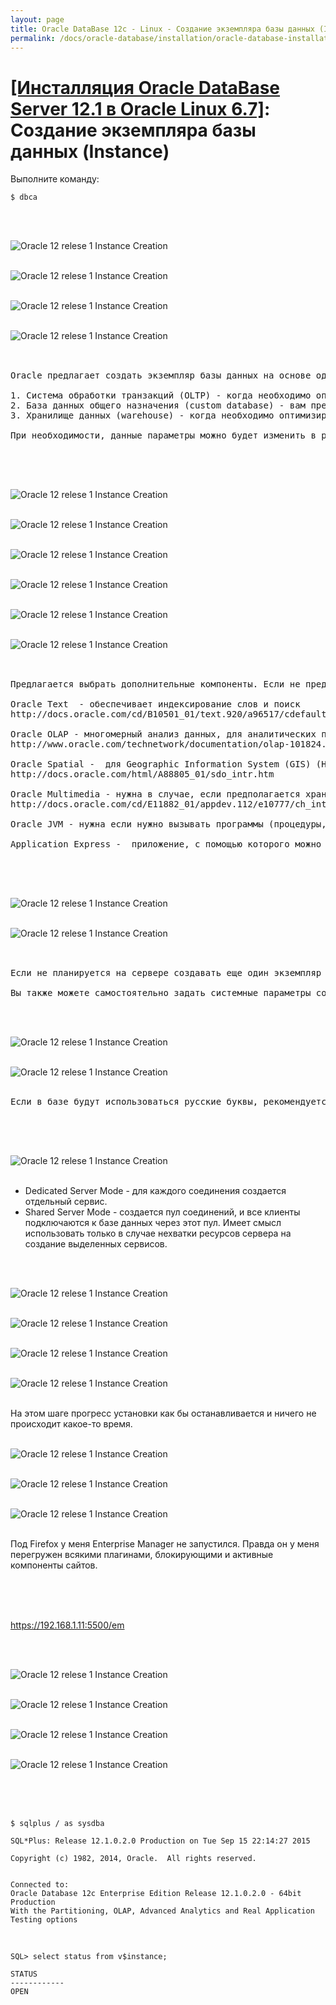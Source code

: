 ```yaml
---
layout: page
title: Oracle DataBase 12c - Linux - Создание экземпляра базы данных (Instance)
permalink: /docs/oracle-database/installation/oracle-database-installation/single-instance/simple/linux/6.7/oracle/12.1/oracle-instance-creation/
---
```


# <a href="/docs/oracle-database/installation/oracle-database-installation/single-instance/simple/linux/6.7/oracle/12.1/">[Инсталляция Oracle DataBase Server 12.1 в Oracle Linux 6.7]</a>: Создание экземпляра базы данных (Instance)



Выполните команду:

	$ dbca


<br/><br/>


<img src="http://img.oradba.net/docs/01-oracle-database/02-installation/03-oracle-database-installation/01-single-instance/01-simple/02-linux/6.7/oracle/12.1/04_instance_creation/oracle12R1_database_instance_creation_01.png" border="0" alt="Oracle 12 relese 1 Instance Creation"><br/><br/>


<img src="http://img.oradba.net/docs/01-oracle-database/02-installation/03-oracle-database-installation/01-single-instance/01-simple/02-linux/6.7/oracle/12.1/04_instance_creation/oracle12R1_database_instance_creation_02.png" border="0" alt="Oracle 12 relese 1 Instance Creation"><br/><br/>


<img src="http://img.oradba.net/docs/01-oracle-database/02-installation/03-oracle-database-installation/01-single-instance/01-simple/02-linux/6.7/oracle/12.1/04_instance_creation/oracle12R1_database_instance_creation_03.png" border="0" alt="Oracle 12 relese 1 Instance Creation"><br/><br/>


<img src="http://img.oradba.net/docs/01-oracle-database/02-installation/03-oracle-database-installation/01-single-instance/01-simple/02-linux/6.7/oracle/12.1/04_instance_creation/oracle12R1_database_instance_creation_04.png" border="0" alt="Oracle 12 relese 1 Instance Creation"><br/><br/>



<pre>

Oracle предлагает создать экземпляр базы данных на основе одного из подготовленных шаблонов.

1. Система обработки транзакций (OLTP) - когда необходимо оптимизировать ввод данных в базу данных. Преимущественно операции по добавлению и изменению данных.
2. База данных общего назначения (custom database) - вам предлагается самостоятельно выбрать системные параметры базы данных. (самый оптимальный вариант).
3. Хранилище данных (warehouse) - когда необходимо оптимизировать работу с данными в базе данных. Преимущество операции чтения данных и подстроения аналитических отчетов.

При необходимости, данные параметры можно будет изменить в pfile или spfile.

</pre>

<br/><br/>

<img src="http://img.oradba.net/docs/01-oracle-database/02-installation/03-oracle-database-installation/01-single-instance/01-simple/02-linux/6.7/oracle/12.1/04_instance_creation/oracle12R1_database_instance_creation_05.png" border="0" alt="Oracle 12 relese 1 Instance Creation"><br/><br/>

<img src="http://img.oradba.net/docs/01-oracle-database/02-installation/03-oracle-database-installation/01-single-instance/01-simple/02-linux/6.7/oracle/12.1/04_instance_creation/oracle12R1_database_instance_creation_06.png" border="0" alt="Oracle 12 relese 1 Instance Creation"><br/><br/>


<img src="http://img.oradba.net/docs/01-oracle-database/02-installation/03-oracle-database-installation/01-single-instance/01-simple/02-linux/6.7/oracle/12.1/04_instance_creation/oracle12R1_database_instance_creation_07.png" border="0" alt="Oracle 12 relese 1 Instance Creation"><br/><br/>

<img src="http://img.oradba.net/docs/01-oracle-database/02-installation/03-oracle-database-installation/01-single-instance/01-simple/02-linux/6.7/oracle/12.1/04_instance_creation/oracle12R1_database_instance_creation_08.png" border="0" alt="Oracle 12 relese 1 Instance Creation"><br/><br/>

<img src="http://img.oradba.net/docs/01-oracle-database/02-installation/03-oracle-database-installation/01-single-instance/01-simple/02-linux/6.7/oracle/12.1/04_instance_creation/oracle12R1_database_instance_creation_09.png" border="0" alt="Oracle 12 relese 1 Instance Creation"><br/><br/>

<img src="http://img.oradba.net/docs/01-oracle-database/02-installation/03-oracle-database-installation/01-single-instance/01-simple/02-linux/6.7/oracle/12.1/04_instance_creation/oracle12R1_database_instance_creation_10.png" border="0" alt="Oracle 12 relese 1 Instance Creation"><br/><br/>


<pre>

Предлагается выбрать дополнительные компоненты. Если не предполагается их использовать, то скорее всего их и не следует устанавливать.

Oracle Text  - обеспечивает индексирование слов и поиск
http://docs.oracle.com/cd/B10501_01/text.920/a96517/cdefault.htm

Oracle OLAP - многомерный анализ данных, для аналитических приложений.
http://www.oracle.com/technetwork/documentation/olap-101824.html

Oracle Spatial -  для Geographic Information System (GIS) (Наверное, что-то вроде карт google maps)
http://docs.oracle.com/html/A88805_01/sdo_intr.htm

Oracle Multimedia - нужна в случае, если предполагается хранить в базе картинки, аудио, видео.
http://docs.oracle.com/cd/E11882_01/appdev.112/e10777/ch_intr.htm#i610845

Oracle JVM - нужна если нужно вызывать программы (процедуры, функции и т.д.), написанные на java непосредственно внутри базы данных.

Application Express -  приложение, с помощью которого можно достаточно просто с помощью "вайзардов" создавать приложения, работающие с базой данных. Имеет смысл оставить, только если предполагается с ним работать.

</pre>

<br/><br/>

<img src="http://img.oradba.net/docs/01-oracle-database/02-installation/03-oracle-database-installation/01-single-instance/01-simple/02-linux/6.7/oracle/12.1/04_instance_creation/oracle12R1_database_instance_creation_11.png" border="0" alt="Oracle 12 relese 1 Instance Creation"><br/><br/>


<img src="http://img.oradba.net/docs/01-oracle-database/02-installation/03-oracle-database-installation/01-single-instance/01-simple/02-linux/6.7/oracle/12.1/04_instance_creation/oracle12R1_database_instance_creation_12.png" border="0" alt="Oracle 12 relese 1 Instance Creation"><br/><br/>


<pre>

Если не планируется на сервере создавать еще один экземпляр базы данных, имеет смысл выделить для сервера побольше памяти.  (> 90%).

Вы также можете самостоятельно задать системные параметры создаваемой базы данных.
</pre>

<br/><br/>

<img src="http://img.oradba.net/docs/01-oracle-database/02-installation/03-oracle-database-installation/01-single-instance/01-simple/02-linux/6.7/oracle/12.1/04_instance_creation/oracle12R1_database_instance_creation_13.png" border="0" alt="Oracle 12 relese 1 Instance Creation"><br/><br/>


<img src="http://img.oradba.net/docs/01-oracle-database/02-installation/03-oracle-database-installation/01-single-instance/01-simple/02-linux/6.7/oracle/12.1/04_instance_creation/oracle12R1_database_instance_creation_14.png" border="0" alt="Oracle 12 relese 1 Instance Creation"><br/><br/>


<pre>
Если в базе будут использоваться русские буквы, рекомендуется выбрать кодировку, которая поддерживает данную возможность. Unicode, где каждый символ кодируется 2 байтами, вполне подходит для этой задачи.

</pre>
<br/><br/>

<img src="http://img.oradba.net/docs/01-oracle-database/02-installation/03-oracle-database-installation/01-single-instance/01-simple/02-linux/6.7/oracle/12.1/04_instance_creation/oracle12R1_database_instance_creation_15.png" border="0" alt="Oracle 12 relese 1 Instance Creation"><br/><br/>

<ul>
	<li>Dedicated Server Mode - для каждого соединения создается отдельный сервис. </li>
	<li>Shared Server Mode - создается пул соединений, и все клиенты подключаются к базе данных через этот пул. Имеет смысл использовать только в случае нехватки ресурсов сервера на создание выделенных сервисов.</li>
</ul>

<br/><br/>

<img src="http://img.oradba.net/docs/01-oracle-database/02-installation/03-oracle-database-installation/01-single-instance/01-simple/02-linux/6.7/oracle/12.1/04_instance_creation/oracle12R1_database_instance_creation_16.png" border="0" alt="Oracle 12 relese 1 Instance Creation"><br/><br/>

<img src="http://img.oradba.net/docs/01-oracle-database/02-installation/03-oracle-database-installation/01-single-instance/01-simple/02-linux/6.7/oracle/12.1/04_instance_creation/oracle12R1_database_instance_creation_17.png" border="0" alt="Oracle 12 relese 1 Instance Creation"><br/><br/>

<img src="http://img.oradba.net/docs/01-oracle-database/02-installation/03-oracle-database-installation/01-single-instance/01-simple/02-linux/6.7/oracle/12.1/04_instance_creation/oracle12R1_database_instance_creation_18.png" border="0" alt="Oracle 12 relese 1 Instance Creation"><br/><br/>

<img src="http://img.oradba.net/docs/01-oracle-database/02-installation/03-oracle-database-installation/01-single-instance/01-simple/02-linux/6.7/oracle/12.1/04_instance_creation/oracle12R1_database_instance_creation_19.png" border="0" alt="Oracle 12 relese 1 Instance Creation"><br/><br/>



На этом шаге прогресс установки как бы останавливается и ничего не происходит какое-то время.
<br/><br/>



<img src="http://img.oradba.net/docs/01-oracle-database/02-installation/03-oracle-database-installation/01-single-instance/01-simple/02-linux/6.7/oracle/12.1/04_instance_creation/oracle12R1_database_instance_creation_20.png" border="0" alt="Oracle 12 relese 1 Instance Creation"><br/><br/>

<img src="http://img.oradba.net/docs/01-oracle-database/02-installation/03-oracle-database-installation/01-single-instance/01-simple/02-linux/6.7/oracle/12.1/04_instance_creation/oracle12R1_database_instance_creation_21.png" border="0" alt="Oracle 12 relese 1 Instance Creation"><br/><br/>

<img src="http://img.oradba.net/docs/01-oracle-database/02-installation/03-oracle-database-installation/01-single-instance/01-simple/02-linux/6.7/oracle/12.1/04_instance_creation/oracle12R1_database_instance_creation_22.png" border="0" alt="Oracle 12 relese 1 Instance Creation"><br/><br/>


Под Firefox у меня Enterprise Manager не запустился. Правда он у меня перегружен всякими плагинами, блокирующими и активные компоненты сайтов.
<br/><br/>


<br/><br/>

https://192.168.1.11:5500/em

<br/><br/>

<img src="http://img.oradba.net/docs/01-oracle-database/02-installation/03-oracle-database-installation/01-single-instance/01-simple/02-linux/6.7/oracle/12.1/04_instance_creation/oracle12R1_database_instance_creation_23.png" border="0" alt="Oracle 12 relese 1 Instance Creation"><br/><br/>

<img src="http://img.oradba.net/docs/01-oracle-database/02-installation/03-oracle-database-installation/01-single-instance/01-simple/02-linux/6.7/oracle/12.1/04_instance_creation/oracle12R1_database_instance_creation_24.png" border="0" alt="Oracle 12 relese 1 Instance Creation"><br/><br/>

<img src="http://img.oradba.net/docs/01-oracle-database/02-installation/03-oracle-database-installation/01-single-instance/01-simple/02-linux/6.7/oracle/12.1/04_instance_creation/oracle12R1_database_instance_creation_25.png" border="0" alt="Oracle 12 relese 1 Instance Creation"><br/><br/>

<img src="http://img.oradba.net/docs/01-oracle-database/02-installation/03-oracle-database-installation/01-single-instance/01-simple/02-linux/6.7/oracle/12.1/04_instance_creation/oracle12R1_database_instance_creation_26.png" border="0" alt="Oracle 12 relese 1 Instance Creation"><br/><br/>



<br/><br/>

	$ sqlplus / as sysdba

	SQL*Plus: Release 12.1.0.2.0 Production on Tue Sep 15 22:14:27 2015

	Copyright (c) 1982, 2014, Oracle.  All rights reserved.


	Connected to:
	Oracle Database 12c Enterprise Edition Release 12.1.0.2.0 - 64bit Production
	With the Partitioning, OLAP, Advanced Analytics and Real Application Testing options

<br/>

	SQL> select status from v$instance;

	STATUS
	------------
	OPEN
